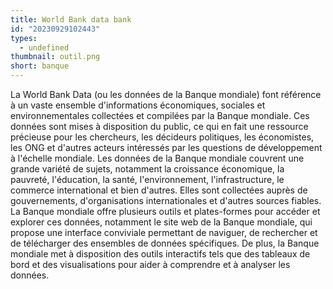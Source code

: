 ```yaml
---
title: World Bank data bank
id: "20230929102443"
types:
  - undefined
thumbnail: outil.png
short: banque
---
```



La World Bank Data (ou les données de la Banque mondiale) font référence à un vaste ensemble d'informations économiques, sociales et environnementales collectées et compilées par la Banque mondiale. Ces données sont mises à disposition du public, ce qui en fait une ressource précieuse pour les chercheurs, les décideurs politiques, les économistes, les ONG et d'autres acteurs intéressés par les questions de développement à l'échelle mondiale.
Les données de la Banque mondiale couvrent une grande variété de sujets, notamment la croissance économique, la pauvreté, l'éducation, la santé, l'environnement, l'infrastructure, le commerce international et bien d'autres. Elles sont collectées auprès de gouvernements, d'organisations internationales et d'autres sources fiables.
La Banque mondiale offre plusieurs outils et plates-formes pour accéder et explorer ces données, notamment le site web de la Banque mondiale, qui propose une interface conviviale permettant de naviguer, de rechercher et de télécharger des ensembles de données spécifiques. De plus, la Banque mondiale met à disposition des outils interactifs tels que des tableaux de bord et des visualisations pour aider à comprendre et à analyser les données.